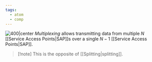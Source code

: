 ```yaml
---
tags:
  - atom
  - comp
---
```

![400|center](multiplexing.excalidraw)
*Multiplexing* allows transmitting data from multiple $N$ [[Service Access Points|SAP]]s over a single $N-1$ [[Service Access Points|SAP]].

> [!note] This is the opposite of [[Splitting|splitting]].